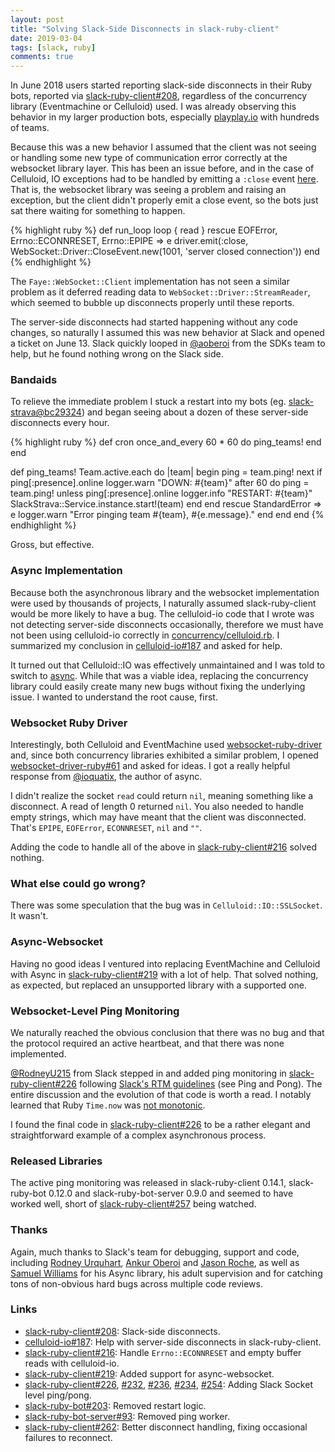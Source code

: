 ```yaml
---
layout: post
title: "Solving Slack-Side Disconnects in slack-ruby-client"
date: 2019-03-04
tags: [slack, ruby]
comments: true
---
```

In June 2018 users started reporting slack-side disconnects in their Ruby bots, reported via [slack-ruby-client#208](https://github.com/slack-ruby/slack-ruby-client/issues/208), regardless of the concurrency library (Eventmachine or Celluloid) used. I was already observing this behavior in my larger production bots, especially [playplay.io](https://www.playplay.io) with hundreds of teams.

Because this was a new behavior I assumed that the client was not seeing or handling some new type of communication error correctly at the websocket library layer. This has been an issue before, and in the case of Celluloid, IO exceptions had to be handled by emitting a `:close` event [here](https://github.com/slack-ruby/slack-ruby-client/blob/master/lib/slack/real_time/concurrency/celluloid.rb#L39). That is, the websocket library was seeing a problem and raising an exception, but the client didn't properly emit a close event, so the bots just sat there waiting for something to happen.

{% highlight ruby %}
def run_loop
  loop { read }
rescue EOFError, Errno::ECONNRESET, Errno::EPIPE => e
  driver.emit(:close, WebSocket::Driver::CloseEvent.new(1001, 'server closed connection'))
end
{% endhighlight %}

The `Faye::WebSocket::Client` implementation has not seen a similar problem as it deferred reading data to `WebSocket::Driver::StreamReader`, which seemed to bubble up disconnects properly until these reports.

The server-side disconnects had started happening without any code changes, so naturally I assumed this was new behavior at Slack and opened a ticket on June 13. Slack quickly looped in [@aoberoi](https://github.com/aoberoi) from the SDKs team to help, but he found nothing wrong on the Slack side.

### Bandaids

To relieve the immediate problem I stuck a restart into my bots (eg. [slack-strava@bc29324](https://github.com/dblock/slack-strava/commit/bc293248bae678dd9299b1d2888443adedae4da8)) and began seeing about a dozen of these server-side disconnects every hour.

{% highlight ruby %}
def cron
  once_and_every 60 * 60 do
    ping_teams!
  end
end

def ping_teams!
  Team.active.each do |team|
    begin
      ping = team.ping!
      next if ping[:presence].online
      logger.warn "DOWN: #{team}"
      after 60 do
        ping = team.ping!
        unless ping[:presence].online
          logger.info "RESTART: #{team}"
          SlackStrava::Service.instance.start!(team)
        end
      end
    rescue StandardError => e
      logger.warn "Error pinging team #{team}, #{e.message}."
    end
  end
end
{% endhighlight %}

Gross, but effective.

### Async Implementation

Because both the asynchronous library and the websocket implementation were used by thousands of projects, I naturally assumed slack-ruby-client would be more likely to have a bug. The celluloid-io code that I wrote was not detecting server-side disconnects occasionally, therefore we must have not been using celluloid-io correctly in [concurrency/celluloid.rb](https://github.com/slack-ruby/slack-ruby-client/blob/master/lib/slack/real_time/concurrency/celluloid.rb#L31). I summarized my conclusion in [celluloid-io#187](https://github.com/celluloid/celluloid-io/issues/187) and asked for help.

It turned out that Celluloid::IO was effectively unmaintained and I was told to switch to [async](https://github.com/socketry/async). While that was a viable idea, replacing the concurrency library could easily create many new bugs without fixing the underlying issue. I wanted to understand the root cause, first.

### Websocket Ruby Driver

Interestingly, both Celluloid and EventMachine used [websocket-ruby-driver](https://github.com/faye/websocket-driver-ruby) and, since both concurrency libraries exhibited a similar problem, I opened [websocket-driver-ruby#61](https://github.com/faye/websocket-driver-ruby/issues/61) and asked for ideas. I got a really helpful response from [@ioquatix](https://github.com/ioquatix), the author of async.

I didn't realize the socket `read` could return `nil`, meaning something like a disconnect. A read of length 0 returned `nil`. You also needed to handle empty strings, which may have meant that the client was disconnected. That's `EPIPE`, `EOFError`, `ECONNRESET`, `nil` and `""`.

Adding the code to handle all of the above in [slack-ruby-client#216](https://github.com/slack-ruby/slack-ruby-client/pull/216) solved nothing.

### What else could go wrong?

There was some speculation that the bug was in `Celluloid::IO::SSLSocket`. It wasn't.

### Async-Websocket

Having no good ideas I ventured into replacing EventMachine and Celluloid with Async in [slack-ruby-client#219](https://github.com/slack-ruby/slack-ruby-client/pull/219) with a lot of help. That solved nothing, as expected, but replaced an unsupported library with a supported one.

### Websocket-Level Ping Monitoring

We naturally reached the obvious conclusion that there was no bug and that the protocol required an active heartbeat, and that there was none implemented.

[@RodneyU215](https://github.com/RodneyU215) from Slack stepped in and added ping monitoring in [slack-ruby-client#226](https://github.com/slack-ruby/slack-ruby-client/pull/226) following [Slack's RTM guidelines](https://api.slack.com/rtm) (see Ping and Pong). The entire discussion and the evolution of that code is worth a read. I notably learned that Ruby `Time.now` was [not monotonic](https://blog.dnsimple.com/2018/03/elapsed-time-with-ruby-the-right-way/).

I found the final code in [slack-ruby-client#226](https://github.com/slack-ruby/slack-ruby-client/pull/226) to be a rather elegant and straightforward example of a complex asynchronous process.

### Released Libraries

The active ping monitoring was released in slack-ruby-client 0.14.1, slack-ruby-bot 0.12.0 and slack-ruby-bot-server 0.9.0 and seemed to have worked well, short of [slack-ruby-client#257](https://github.com/slack-ruby/slack-ruby-client/issues/257) being watched.

### Thanks

Again, much thanks to Slack's team for debugging, support and code, including [Rodney Urquhart](https://github.com/RodneyU215), [Ankur Oberoi](https://github.com/aoberoi) and [Jason Roche](https://github.com/roach), as well as [Samuel Williams](https://github.com/ioquatix) for his Async library, his adult supervision and for catching tons of non-obvious hard bugs across multiple code reviews.

### Links

* [slack-ruby-client#208](https://github.com/slack-ruby/slack-ruby-client/issues/208): Slack-side disconnects.
* [celluloid-io#187](https://github.com/celluloid/celluloid-io/issues/187): Help with server-side disconnects in slack-ruby-client.
* [slack-ruby-client#216](https://github.com/slack-ruby/slack-ruby-client/pull/216): Handle `Errno::ECONNRESET` and empty buffer reads with celluloid-io.
* [slack-ruby-client#219](https://github.com/slack-ruby/slack-ruby-client/pull/219): Added support for async-websocket.
* [slack-ruby-client#226](https://github.com/slack-ruby/slack-ruby-client/pull/226), [#232](https://github.com/slack-ruby/slack-ruby-client/pull/232), [#236](https://github.com/slack-ruby/slack-ruby-client/pull/236), [#234](https://github.com/slack-ruby/slack-ruby-client/pull/234), [#254](https://github.com/slack-ruby/slack-ruby-client/issues/254): Adding Slack Socket level ping/pong.
* [slack-ruby-bot#203](https://github.com/slack-ruby/slack-ruby-bot/pull/203): Removed restart logic.
* [slack-ruby-bot-server#93](https://github.com/slack-ruby/slack-ruby-bot-server/pull/93): Removed ping worker.
* [slack-ruby-client#262](https://github.com/slack-ruby/slack-ruby-client/pull/262): Better disconnect handling, fixing occasional failures to reconnect.
